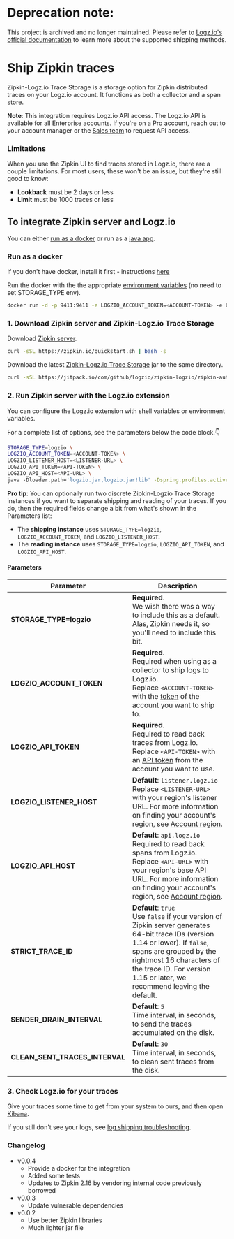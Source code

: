 # Deprecation note:

This project is archived and no longer maintained. Please refer to [Logz.io's official documentation](https://docs.logz.io/) to learn more about the supported shipping methods.

# Ship Zipkin traces

Zipkin-Logz.io Trace Storage is a storage option for Zipkin distributed traces on your Logz.io account.
It functions as both a collector and a span store.

**Note**:
  This integration requires Logz.io API access.
  The Logz.io API is available for all Enterprise accounts.
  If you're on a Pro account, reach out to your account manager or the <a class="intercom-launch" href="mailto:sales@logz.io">Sales team</a> to request API access.

### Limitations

When you use the Zipkin UI to find traces stored in Logz.io, there are a couple limitations.
For most users, these won't be an issue, but they're still good to know:

* **Lookback** must be 2 days or less
* **Limit** must be 1000 traces or less

## To integrate Zipkin server and Logz.io

You can either [run as a docker](#run-as-a-docker) or run as a [java app](#1-download-zipkin-server-and-zipkin-logzio-trace-storage).

### Run as a docker

If you don't have docker, install it first - instructions [here](http://docs.docker.com/engine/installation/)

Run the docker with the the appropriate [environment variables](#parameters) (no need to set STORAGE_TYPE env).
```bash
docker run -d -p 9411:9411 -e LOGZIO_ACCOUNT_TOKEN=<ACCOUNT-TOKEN> -e LOGZIO_API_TOKEN=<API-TOKEN> logzio/zipkin 
```


### 1. Download Zipkin server and Zipkin-Logz.io Trace Storage

Download [Zipkin server](https://search.maven.org/remote_content?g=io.zipkin&a=zipkin-server&v=LATEST&c=exec).

```bash
curl -sSL https://zipkin.io/quickstart.sh | bash -s
```

Download the latest [Zipkin-Logz.io Trace Storage](https://jitpack.io/#logzio/zipkin-logzio) jar to the same directory.
```bash
curl -sSL https://jitpack.io/com/github/logzio/zipkin-logzio/zipkin-autoconfigure-storage-logzio/master-SNAPSHOT/zipkin-autoconfigure-storage-logzio-master-SNAPSHOT-module.jar > logzio.jar
```

### 2. Run Zipkin server with the Logz.io extension

You can configure the Logz.io extension with shell variables or environment variables.

For a complete list of options, see the parameters below the code block.👇

```bash
STORAGE_TYPE=logzio \
LOGZIO_ACCOUNT_TOKEN=<ACCOUNT-TOKEN> \
LOGZIO_LISTENER_HOST=<LISTENER-URL> \
LOGZIO_API_TOKEN=<API-TOKEN> \
LOGZIO_API_HOST=<API-URL> \
java -Dloader.path='logzio.jar,logzio.jar!lib' -Dspring.profiles.active=logzio -cp zipkin.jar org.springframework.boot.loader.PropertiesLauncher
```

**Pro tip**:
You can optionally run two discrete Zipkin-Logzio Trace Storage instances if you want to separate shipping and reading of your traces.
If you do, then the required fields change a bit from what's shown in the Parameters list:

* The **shipping instance** uses `STORAGE_TYPE=logzio`, `LOGZIO_ACCOUNT_TOKEN`, and `LOGZIO_LISTENER_HOST`.
* The **reading instance** uses `STORAGE_TYPE=logzio`, `LOGZIO_API_TOKEN`, and `LOGZIO_API_HOST`.

#### Parameters

| Parameter | Description |
|---|---|
| **STORAGE_TYPE=logzio** | **Required**. <br> We wish there was a way to include this as a default. Alas, Zipkin needs it, so you'll need to include this bit. |
| **LOGZIO_ACCOUNT_TOKEN** | **Required**. <br> Required when using as a collector to ship logs to Logz.io. <br> Replace `<ACCOUNT-TOKEN>` with the [token](https://app.logz.io/#/dashboard/settings/general) of the account you want to ship to. |
| **LOGZIO_API_TOKEN** | **Required**. <br> Required to read back traces from Logz.io. <br> Replace `<API-TOKEN>` with an [API token](https://app.logz.io/#/dashboard/settings/api-tokens) from the account you want to use. |
| **LOGZIO_LISTENER_HOST** | **Default**: `listener.logz.io` <br> Replace `<LISTENER-URL>` with your region's listener URL. For more information on finding your account's region, see [Account region](https://docs.logz.io/user-guide/accounts/account-region.html). |
| **LOGZIO_API_HOST** | **Default**: `api.logz.io` <br> Required to read back spans from Logz.io. <br> Replace `<API-URL>` with your region's base API URL. For more information on finding your account's region, see [Account region](https://docs.logz.io/user-guide/accounts/account-region.html). |
| **STRICT_TRACE_ID** | **Default**: `true` <br> Use `false` if your version of Zipkin server generates 64-bit trace IDs (version 1.14 or lower). If `false`, spans are grouped by the rightmost 16 characters of the trace ID. For version 1.15 or later, we recommend leaving the default. |
| **SENDER_DRAIN_INTERVAL** |  **Default**: `5` <br> Time interval, in seconds, to send the traces accumulated on the disk. |
| **CLEAN_SENT_TRACES_INTERVAL** | **Default**: `30` <br> Time interval, in seconds, to clean sent traces from the disk. |

### 3. Check Logz.io for your traces

Give your traces some time to get from your system to ours, and then open [Kibana](https://app.logz.io/#/dashboard/kibana).

If you still don't see your logs, see [log shipping troubleshooting](https://docs.logz.io/user-guide/log-shipping/log-shipping-troubleshooting.html).


### Changelog
- v0.0.4
  * Provide a docker for the integration
  * Added some tests
  * Updates to Zipkin 2.16 by vendoring internal code previously borrowed
- v0.0.3
  * Update vulnerable dependencies 
- v0.0.2
  * Use better Zipkin libraries
  * Much lighter jar file
